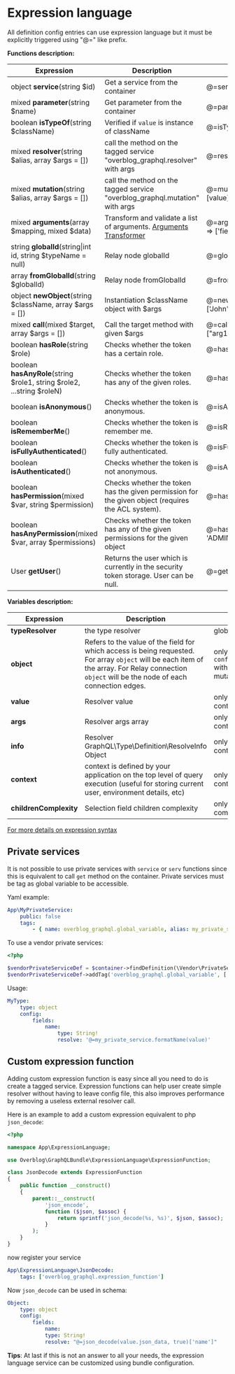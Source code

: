 Expression language
===================

All definition config entries can use expression language but it must be explicitly triggered using "@=" like prefix.

**Functions description:**

| Expression                                                             | Description                                                                                       | Usage                                                                    | Alias |
| ---------------------------------------------------------------------- | --------------------------------------------------------------------------------------------------| -------------------------------------------------------------------------| ----- |
| object **service**(string $id)                                         | Get a service from the container                                                                  | @=service('my_service').customMethod()                                   | serv  |
| mixed **parameter**(string $name)                                      | Get parameter from the container                                                                  | @=parameter('kernel.debug')                                              | param |
| boolean **isTypeOf**(string $className)                                | Verified if `value` is instance of className                                                      | @=isTypeOf('AppBundle\\User\\User')                                      |
| mixed **resolver**(string $alias, array $args = [])                    | call the method on the tagged service "overblog_graphql.resolver" with args                       | @=resolver('blog_by_id', [value['blogID']]                               | res   |
| mixed **mutation**(string $alias, array $args = [])                    | call the method on the tagged service "overblog_graphql.mutation" with args                       | @=mutation('remove_post_from_community', [value])                        | mut   |
| mixed **arguments**(array $mapping, mixed $data)                       | Transform and validate a list of arguments. [Arguments Transformer](arguments-transformer.md)     | @=arguments(['input' => 'MyInput'], ['input' => ['field1' => "value1"]]) |
| string **globalId**(string\|int id, string $typeName = null)           | Relay node globalId                                                                               | @=globalId(15, 'User')                                                   |
| array **fromGlobalId**(string $globalId)                               | Relay node fromGlobalId                                                                           | @=fromGlobalId('QmxvZzox')                                               |
| object **newObject**(string $className, array $args = [])              | Instantiation $className object with $args                                                        | @=newObject('AppBundle\\User\\User', ['John', 15])                       |
| mixed **call**(mixed $target, array $args = [])                        | Call the target method with given $args                                                           | @=call(service('my_service').method, ["arg1", 2])                        |
| boolean **hasRole**(string $role)                                      | Checks whether the token has a certain role.                                                      | @=hasRole('ROLE_API')                                                    |
| boolean **hasAnyRole**(string $role1, string $role2, ...string $roleN) | Checks whether the token has any of the given roles.                                              | @=hasAnyRole('ROLE_API', 'ROLE_ADMIN')                                   |
| boolean **isAnonymous**()                                              | Checks whether the token is anonymous.                                                            | @=isAnonymous()                                                          |
| boolean **isRememberMe**()                                             | Checks whether the token is remember me.                                                          | @=isRememberMe()                                                         |
| boolean **isFullyAuthenticated**()                                     | Checks whether the token is fully authenticated.                                                  | @=isFullyAuthenticated()                                                 |
| boolean **isAuthenticated**()                                          | Checks whether the token is not anonymous.                                                        | @=isAuthenticated()                                                      |
| boolean **hasPermission**(mixed $var, string $permission)              | Checks whether the token has the given permission for the given object (requires the ACL system). | @=hasPermission(object, 'OWNER')                                         |
| boolean **hasAnyPermission**(mixed $var, array $permissions)           | Checks whether the token has any of the given permissions for the given object                    | @=hasAnyPermission(object, ['OWNER', 'ADMIN'])                           |
| User **getUser**()                                                     | Returns the user which is currently in the security token storage. User can be null.              | @=getUser()                                                              |


**Variables description:**

| Expression             | Description                                                                                                                                                                                       | Scope                                                                                      |
| ---------------------- | ------------------------------------------------------------------------------------------------------------------------------------------------------------------------------------------------- | ------------------------------------------------------------------------------------------ |
| **typeResolver**       | the type resolver                                                                                                                                                                                 | global                                                                                     |
| **object**             | Refers to the value of the field for which access is being requested. For array `object` will be each item of the array. For Relay connection `object` will be the node of each connection edges. | only available for `config.fields.*.access` with query operation or mutation payload type. |
| **value**              | Resolver value                                                                                                                                                                                    | only available in resolve context                                                          |
| **args**               | Resolver args array                                                                                                                                                                               | only available in resolve context                                                          |
| **info**               | Resolver GraphQL\Type\Definition\ResolveInfo Object                                                                                                                                               | only available in resolve context                                                          |
| **context**            | context is defined by your application on the top level of query execution (useful for storing current user, environment details, etc)                                                            | only available in resolve context                                                          |
| **childrenComplexity** | Selection field children complexity                                                                                                                                                               | only available in complexity context                                                       |

[For more details on expression syntax](http://symfony.com/doc/current/components/expression_language/syntax.html)

Private services
----------------

It is not possible to use private services with `service` or `serv` functions since this is equivalent to call
`get` method on the container. Private services must be tag as global variable to be accessible.

Yaml example:

```yaml
App\MyPrivateService:
    public: false
    tags:
        - { name: overblog_graphql.global_variable, alias: my_private_service }
```

To use a vendor private services:

```php
<?php

$vendorPrivateServiceDef = $container->findDefinition(\Vendor\PrivateService::class);
$vendorPrivateServiceDef->addTag('overblog_graphql.global_variable', ['alias' => 'vendor_private_service']);
```

Usage:

```yaml
MyType:
    type: object
    config:
        fields:
            name:
                type: String!
                resolve: '@=my_private_service.formatName(value)'
```

Custom expression function
--------------------------

Adding custom expression function is easy since all you need to do is create a tagged service.
Expression functions can help user create simple resolver without having to leave config file,
this also improves performance by removing a useless external resolver call.

Here is an example to add a custom expression equivalent to php `json_decode`:

```php
<?php

namespace App\ExpressionLanguage;

use Overblog\GraphQLBundle\ExpressionLanguage\ExpressionFunction;

class JsonDecode extends ExpressionFunction
{
    public function __construct()
    {
        parent::__construct(
            'json_encode',
            function ($json, $assoc) {
                return sprintf('json_decode(%s, %s)', $json, $assoc);
            }
        );
    }
}
```

now register your service

```yaml
App\ExpressionLanguage\JsonDecode:
    tags: ['overblog_graphql.expression_function']
```

Now `json_decode` can be used in schema:

```yaml
Object:
    type: object
    config:
        fields:
            name:
            type: String!
            resolve: "@=json_decode(value.json_data, true)['name']"
```

**Tips**: At last if this is not an answer to all your needs, the expression language service can be customized
using bundle configuration.
